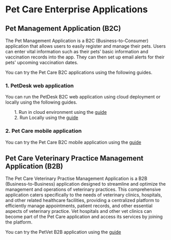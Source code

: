 # Pet Care Enterprise Applications

## Pet Management Application (B2C)

The Pet Management Application is a B2C (Business-to-Consumer) application that allows users to easily register and manage their pets. Users can enter vital information such as their pets' basic information and vaccination records into the app. They can then set up email alerts for their pets' upcoming vaccination dates.

You can try the Pet Care B2C applications using the following guides.

### 1. PetDesk web application 

You can run the PetDesk B2C web application using cloud deployment or locally using the following guides.

&ensp;&ensp;&ensp;&ensp;1. Run in cloud environment using the [guide](/petcare-enterprise-apps/docs/PETDESK-B2C-CLOUD.md)
<br>
&ensp;&ensp;&ensp;&ensp;2. Run Locally using the [guide](/petcare-enterprise-apps/docs/PETDESK-B2C-LOCAL.md)

### 2. Pet Care mobile application

You can try the Pet Care B2C mobile application using the [guide](/petcare-enterprise-apps/docs/PETCARE-MOBILE.md)

## Pet Care Veterinary Practice Management Application (B2B)

The Pet Care Veterinary Practise Management Application is a B2B (Business-to-Business) application designed to streamline and optimize the management and operations of veterinary practices. This comprehensive application caters specifically to the needs of veterinary clinics, hospitals, and other related healthcare facilities, providing a centralized platform to efficiently manage appointments, patient records, and other essential aspects of veterinary practice. Vet hospitals and other vet clinics can become part of the Pet Care application and access its services by joining the platform.

You can try the PetVet B2B application using the [guide](/petcare-enterprise-apps/docs/PETVET-B2B.md)
